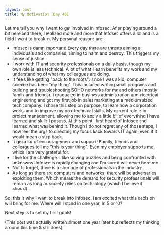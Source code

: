 ```yaml
---
layout: post
title: My Motivation (Day 40)
---
```


Let me tell you why I want to get involved in Infosec. After playing around a bit here and there, I realized more and more that Infosec offers a lot and is a field I want to break in. My personal reasons are:

* Infosec is damn important! Every day there are threats aiming at individuals and companies, aiming to harm and destroy. This triggers my sense of justice.
* I work with IT and security professionals on a daily basis, though my own role is less technical. A lot of what I learn benefits my work and my understanding of what my colleagues are doing.
* It feels like getting "back to the roots": since I was a kid, computer science has been "my thing". This included writing small programs and building and troubleshooting SOHO networks for me and others (mostly family and friends). I graduated in business administration and electrical engineering and got my first job in sales marketing at a medium sized tech company. I chose this step on purpose, to learn how a corporation works and to improve my non-technical skills. My current role is in project management, allowing me to apply a little bit of everything I have learned and skills I posess. At this point I first heard of Infosec and learned what was behind it. Though I do not regret any of those steps, I now feel the urge to directing my focus back towards IT again, even if it would mean a step back.
* It get a lot of encouragement and support! Family, friends and colleagues tell me "this is your thing". Even my employer supports me, which I am very grateful for.
* I live for the challenge. I like solving puzzles and being confronted with unknowns. Infosec is rapidly changing and I'm sure it will never bore me.
* Not to forget, there is a shortage of professionals in the industry.
* As long as there are computers and networks, there will be adversaries exploiting them. Which means the demand for security professionals will remain as long as society relies on technology (which I believe it should).

So, this is why I want to break into Infosec. I am excited what this decision will bring for me. Where will I stand in one year, in 5 or 10? 

Next step is to set my first goals! 

(This post was actually written almost one year later but reflects my thinking around this time & still does)
